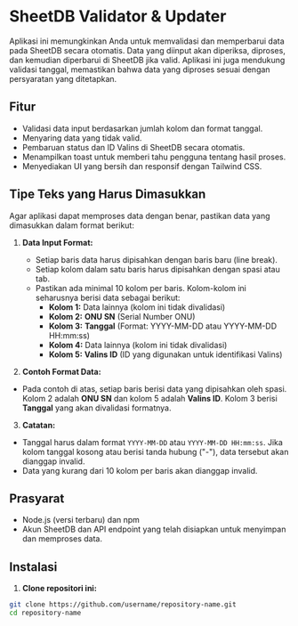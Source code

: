 # SheetDB Validator & Updater

Aplikasi ini memungkinkan Anda untuk memvalidasi dan memperbarui data pada SheetDB secara otomatis. Data yang diinput akan diperiksa, diproses, dan kemudian diperbarui di SheetDB jika valid. Aplikasi ini juga mendukung validasi tanggal, memastikan bahwa data yang diproses sesuai dengan persyaratan yang ditetapkan.

## Fitur

- Validasi data input berdasarkan jumlah kolom dan format tanggal.
- Menyaring data yang tidak valid.
- Pembaruan status dan ID Valins di SheetDB secara otomatis.
- Menampilkan toast untuk memberi tahu pengguna tentang hasil proses.
- Menyediakan UI yang bersih dan responsif dengan Tailwind CSS.

## Tipe Teks yang Harus Dimasukkan

Agar aplikasi dapat memproses data dengan benar, pastikan data yang dimasukkan dalam format berikut:

1. **Data Input Format:**
   - Setiap baris data harus dipisahkan dengan baris baru (line break).
   - Setiap kolom dalam satu baris harus dipisahkan dengan spasi atau tab.
   - Pastikan ada minimal 10 kolom per baris. Kolom-kolom ini seharusnya berisi data sebagai berikut:
     - **Kolom 1:** Data lainnya (kolom ini tidak divalidasi)
     - **Kolom 2:** **ONU SN** (Serial Number ONU)
     - **Kolom 3:** **Tanggal** (Format: YYYY-MM-DD atau YYYY-MM-DD HH:mm:ss)
     - **Kolom 4:** Data lainnya (kolom ini tidak divalidasi)
     - **Kolom 5:** **Valins ID** (ID yang digunakan untuk identifikasi Valins)

2. **Contoh Format Data:**
- Pada contoh di atas, setiap baris berisi data yang dipisahkan oleh spasi. Kolom 2 adalah **ONU SN** dan kolom 5 adalah **Valins ID**. Kolom 3 berisi **Tanggal** yang akan divalidasi formatnya.

3. **Catatan:**
- Tanggal harus dalam format `YYYY-MM-DD` atau `YYYY-MM-DD HH:mm:ss`. Jika kolom tanggal kosong atau berisi tanda hubung ("-"), data tersebut akan dianggap invalid.
- Data yang kurang dari 10 kolom per baris akan dianggap invalid.

## Prasyarat

- Node.js (versi terbaru) dan npm
- Akun SheetDB dan API endpoint yang telah disiapkan untuk menyimpan dan memproses data.

## Instalasi

1. **Clone repositori ini:**

```bash
git clone https://github.com/username/repository-name.git
cd repository-name
